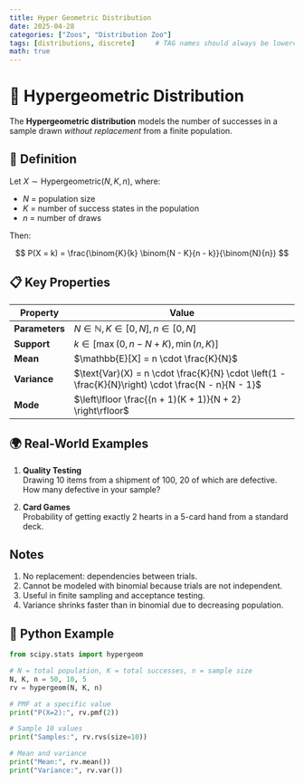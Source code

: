 ```yaml
---
title: Hyper Geometric Distribution
date: 2025-04-28
categories: ["Zoos", "Distribution Zoo"]
tags: [distributions, discrete]     # TAG names should always be lowercase
math: true
---
```


# 🧪 Hypergeometric Distribution

The **Hypergeometric distribution** models the number of successes in a sample drawn *without replacement* from a finite population.

## 📌 Definition

Let $X \sim \text{Hypergeometric}(N, K, n)$, where:

- $N$ = population size  
- $K$ = number of success states in the population  
- $n$ = number of draws

Then:

$$
P(X = k) = \frac{\binom{K}{k} \binom{N - K}{n - k}}{\binom{N}{n}}
$$

## 📋 Key Properties

| Property             | Value                                                        |
|----------------------|---------------------------------------------------------------|
| **Parameters**       | $N \in \mathbb{N}, K \in [0, N], n \in [0, N]$                |
| **Support**          | $k \in [\max(0, n - N + K), \min(n, K)]$                      |
| **Mean**             | $\mathbb{E}[X] = n \cdot \frac{K}{N}$                         |
| **Variance**         | $\text{Var}(X) = n \cdot \frac{K}{N} \cdot \left(1 - \frac{K}{N}\right) \cdot \frac{N - n}{N - 1}$ |
| **Mode**             | $\left\lfloor \frac{(n + 1)(K + 1)}{N + 2} \right\rfloor$     |

## 🌍 Real-World Examples

1. **Quality Testing**  
   Drawing 10 items from a shipment of 100, 20 of which are defective. How many defective in your sample?

2. **Card Games**  
   Probability of getting exactly 2 hearts in a 5-card hand from a standard deck.

## Notes

1. No replacement: dependencies between trials.
2. Cannot be modeled with binomial because trials are not independent.
3. Useful in finite sampling and acceptance testing.
4. Variance shrinks faster than in binomial due to decreasing population.

## 🐍 Python Example

```python
from scipy.stats import hypergeom

# N = total population, K = total successes, n = sample size
N, K, n = 50, 10, 5
rv = hypergeom(N, K, n)

# PMF at a specific value
print("P(X=2):", rv.pmf(2))

# Sample 10 values
print("Samples:", rv.rvs(size=10))

# Mean and variance
print("Mean:", rv.mean())
print("Variance:", rv.var())
